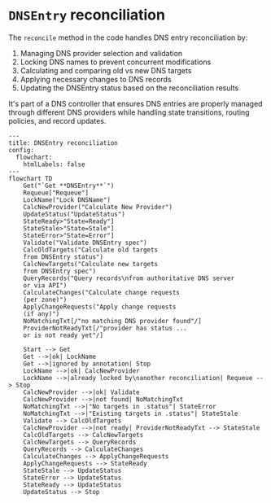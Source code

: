 # `DNSEntry` reconciliation

The `reconcile` method in the code handles DNS entry reconciliation by:
1. Managing DNS provider selection and validation
2. Locking DNS names to prevent concurrent modifications
3. Calculating and comparing old vs new DNS targets
4. Applying necessary changes to DNS records
5. Updating the DNSEntry status based on the reconciliation results

It's part of a DNS controller that ensures DNS entries are properly managed through different DNS providers while handling state transitions, routing policies, and record updates.

```mermaid
---
title: DNSEntry reconciliation
config:
  flowchart:
    htmlLabels: false
---
flowchart TD
    Get("`Get **DNSEntry**`")
    Requeue["Requeue"]
    LockName("Lock DNSName")
    CalcNewProvider("Calculate New Provider")
    UpdateStatus("UpdateStatus")
    StateReady>"State=Ready"]
    StateStale>"State=Stale"]
    StateError>"State=Error"]
    Validate("Validate DNSEntry spec")
    CalcOldTargets("Calculate old targets
    from DNSEntry status")
    CalcNewTargets("Calculate new targets
    from DNSEntry spec")
    QueryRecords("Query records\nfrom authoritative DNS server
    or via API")
    CalculateChanges("Calculate change requests
    (per zone)")
    ApplyChangeRequests("Apply change requests
    (if any)")
    NoMatchingTxt[/"no matching DNS provider found"/]
    ProviderNotReadyTxt[/"provider has status ...
    or is not ready yet"/]
    
    Start --> Get
    Get -->|ok| LockName
    Get -->|ignored by annotation| Stop
    LockName -->|ok| CalcNewProvider
    LockName -->|already locked by\nanother reconciliation| Requeue --> Stop
    CalcNewProvider -->|ok| Validate
    CalcNewProvider -->|not found| NoMatchingTxt
    NoMatchingTxt -->|"No targets in .status"| StateError
    NoMatchingTxt -->|"Existing targets in .status"| StateStale
    Validate --> CalcOldTargets
    CalcNewProvider -->|not ready| ProviderNotReadyTxt --> StateStale
    CalcOldTargets --> CalcNewTargets
    CalcNewTargets --> QueryRecords
    QueryRecords --> CalculateChanges
    CalculateChanges --> ApplyChangeRequests
    ApplyChangeRequests --> StateReady
    StateStale --> UpdateStatus
    StateError --> UpdateStatus
    StateReady --> UpdateStatus
    UpdateStatus --> Stop
```
